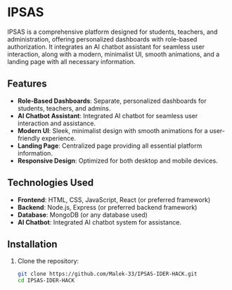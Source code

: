 # IPSAS

IPSAS is a comprehensive platform designed for students, teachers, and administration, offering personalized dashboards with role-based authorization. It integrates an AI chatbot assistant for seamless user interaction, along with a modern, minimalist UI, smooth animations, and a landing page with all necessary information.

## Features

- **Role-Based Dashboards**: Separate, personalized dashboards for students, teachers, and admins.
- **AI Chatbot Assistant**: Integrated AI chatbot for seamless user interaction and assistance.
- **Modern UI**: Sleek, minimalist design with smooth animations for a user-friendly experience.
- **Landing Page**: Centralized page providing all essential platform information.
- **Responsive Design**: Optimized for both desktop and mobile devices.
  
## Technologies Used

- **Frontend**: HTML, CSS, JavaScript, React (or preferred framework)
- **Backend**: Node.js, Express (or preferred backend framework)
- **Database**: MongoDB (or any database used)
- **AI Chatbot**: Integrated AI chatbot system for assistance.

## Installation

1. Clone the repository:

   ```bash
   git clone https://github.com/Malek-33/IPSAS-IDER-HACK.git
   cd IPSAS-IDER-HACK
